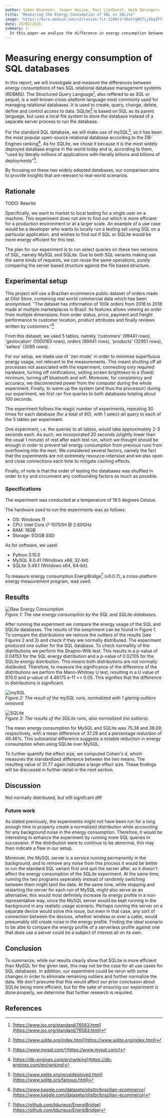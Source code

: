 ```yaml
---
author: Simon Biennier, Jasper Heijne, Paul Lindhorst, Huib Sprangers
title: "Measuring the Energy Consumption of SQL vs SQLite"
image: "https://miro.medium.com/v2/resize:fit:1200/1*VDoCtgMoTijXbq1P73PuFg.jpeg"
date: 28/02/2025
summary: |-
  In this paper we analyse the difference in energy consumption between usage of SQL and SQLite. After running our experiments and analysing the results, we find that the distribution is not as expected, and discuss why this might have been. Even still, we can see that the difference between the two is significant enough to conclude that SQLite is more energy efficient under the presented circumstances.
---
```


# Measuring energy consumption of SQL databases

In this report, we will investigate and measure the differences between energy consumptions of two SQL relational database management systems (RDBMS). The Structured Query Language[^sql], also reffered to as SQL or sequel, is a well-known cross-platform language most commonly used for managing relational databases. It is used to create, query, change, delete, define and control access to data. SQLite[^sqlite] is based on SQL as its parent language, but uses a local file system to store the database instead of a separate server process to run the database.

For the standard SQL database, we will make use of mySQL[^mysql], as it has been the most popular open-source relational database according to the DB-Engines ranking[^dbengine]. As for SQLite, we chose it because it is the most widely deployed database engine in the world today and is, according to them, "used by literally millions of applications with literally billions and billions of deployments"[^sqlite_users].

By focusing on these two widely adopted databases, our comparison aims to provide insights that are relevant to real-world scenarios.

## Rationale

TODO: Rewrite

Specifically, we want to market to local testing for a single user on a machine. This experiment does not aim to find out which is more efficient for a production environment or at a larger scale. An example of a use case would be a developer who wants to locally run a testing set using SQL on a particular application, and wishes to find out if SQL or SQLite would be more energy efficient for this test.

The plan for our experiment is to run select queries on these two versions of SQL, namely MySQL and SQLite. Due to both SQL variants making use the same kinds of requests, we can reuse the same operations, purely comparing the server based structure against the file based structure.

## Experimental setup

This project will use a Brazilian ecommerce public dataset of orders made at Olist Store, containing real world commercial data which has been anonymised. "The dataset has information of 100k orders from 2016 to 2018 made at multiple marketplaces in Brazil. Its features allows viewing an order from multiple dimensions: from order status, price, payment and freight performance to customer location, product attributes and finally reviews written by customers."[^dataset]

From this dataset, we used 5 tables, namely 'customers' (99441 rows), 'geolocation' (1000163 rows), orders (99441 rows), 'products' (32951 rows), 'sellers' (3095 rows).

For our setup, we made use of 'zen mode' in order to minimise superfluous energy usage, not relevant to the measurements. This meant shutting off all processes not associated with the experiment, connecting only required hardware, turning off notifications, setting screen brightness to a (fixed) minimum, turning off bluetooth and wifi. Moreover, for consistency and accuracy, we disconnected power from the computer during the whole experiment. Finally, to warm up the system (and thus the processor) during our experiment, we first ran five queries to both databases totaling about 100 seconds.

The experiment follows the magic number of experiments, repeating 30 times for each database (for a total of 60), with 1 select-all query to each of the 5 tables per experiment.

One experiment, i.e. the queries to all tables, would take approximately 2-3 seconds each. As such, we incorporated 20 seconds (slightly lower than the usual 1 minute) of rest after each test run, which we thought should be enough in order to prevent tail energy consumption from previous runs from overflowing into the next. We considered several factors, namely the fact that the experiments are not extremely resource-intensive and we also open and close connections each time to mitigate caching effects.

Finally, of note is that the order of testing the databases was shuffled in order to try and circumvent any confounding factors as much as possible.

### Specifications

The experiment was conducted at a temperature of 18.5 degrees Celsius.

The hardware used to run the experiments was as follows:

- OS: Windows 11
- CPU: Intel Core i7-10750H @ 2.60GHz
- RAM: 16GB
- Storage: 512GB SSD

As for software, we used:

- Python 3.10.0
- MySQL 8.0.41 (Windows x86, 32-bit)
- SQLite 3.49.1 (Windows x64, 64-bit).

To measure energy consumption EnergiBridge[^energibridge] (v0.0.7), a cross-platform energy measurement program, was used.

## Results
<!-- stat		             	p -->
<!-- shapiro mysql:	(0.9252632856369019, 	0.04153070226311684) -->
<!-- shapiro sqlite:	(0.915923535823822, 	0.021052313968539238) -->
<!-- #non-normal: -->
<!-- mannwhitneyu:	(870.0, 		            4.461750341666232e-11) -->

<!-- Mean difference: 37.283578806910015 -->
<!-- Percentage change: 49.46321041252181 -->
<!-- Cohen's d: 31.75638868642015 -->

<!-- mysql energy usage mean: 75.37638276198814 -->
<!-- sqlite mean: 38.092803955078125  -->

![Raw Energy Consumption](../img/p1_measuring_software/g12_databases/Raw_energy.png)\
*Figure 1: The raw energy consumption by the SQL and SQLite databases.*

After running the experiment we compare the energy usage of the SQL and SQLite databases. The results of the exepriment can be found in Figure 1. To compare the distributions we remove the outliers of the results (see Figures 2 and 3) and check if they are normally distributed. The experiment produced one outlier for the SQL database. To check normallity of the distributions we perform the Shapiro-Wilk test. This results in a p-value of 0.04153 for the SQL energy distribution and a p-value of 0.02105 for the SQLite energy distribution. This means both distributions are not normally distibuted. Therefore, to measure the significance of the difference of the distributions we perforn the Mann–Whitney U test, resulting in a U value of 870.0 and p-value of 4.46175 e-11 << 0.05. This signifies that the difference in distributions is significant.


![mySQL](../img/p1_measuring_software/g12_databases/mysql.png)\
*Figure 2: The result of the mySQL runs, normalized with 1 glaring outliers removed.*

![SQLite](../img/p1_measuring_software/g12_databases/sqlite.png)\
*Figure 3: The results of the SQLite runs, also normalized (no outliers).*

The mean energy consumption for MySQL and SQLite was 75.38 and 38.09, respectively, with a mean difference of 37.28 and a percentage reduction of 49.46%. This substantial difference suggests a notable reduction in energy consumption when using SQLite over MySQL.

To further quantify the effect size, we computed Cohen's d, which measures the standardized difference between the two means. The resulting value of 31.77 again indicates a large effect size. These findings will be discussed in further detail in the next section.

## Discussion

Not normally distributed, but still signifcant diff

### Future work

As stated previously, the experiments might not have been run for a long enough time to properly create a normalized distribution while accounting for any background noise in the energy consumption. Therefore, it would be interesting to enhance the experiment by running more SQL queries in succession. If the distribution were to continue to be abnormal, this may then indicate a flaw in our setup.

Moreover, the MySQL server is a service running permanently in the background, and to remove any noise from this process it would be better to run the standard SQL variant first and quit the server after, so it doesn't affect the energy consumption of the SQLite experiment. At the same time, running the two programs seperately instead of randomly switching between them might taint the data. At the same time, while stopping and restarting the server for each run of MySQL might also serve as an alternative, this would most definitely increase its energy profile in a non-representative way, since the MySQL server would be kept running in the background in any realistic usage scenario. Perhaps running the server on a separate device would solve this issue, but even in that case, any sort of connection between the devices, whether wireless or over a cable, would presumably still create noise in the energy profile. Finding the ideal scenario to be albe to compare the energy profile of a serverless profile against one that does use a server could be a subject of interest all on its own.

## Conclusion

To summarize, while our results clearly show that SQLite is more efficient than MySQL for the given task, this may not be the case for all use cases for SQL databases. In addition, our experiment could be rerun with some changes in order to eliminate remaining outliers and further normalize the data. We don't presume that this would affect our prior conclusion about SQLite being more efficient, but for the sake of ensuring our experiment is done properly, we determine that further research is required.

## References

[^dataset]: [https://www.kaggle.com/datasets/olistbr/brazilian-ecommerce](https://www.kaggle.com/datasets/olistbr/brazilian-ecommerce)
[^dbengine]: [https://db-engines.com/en/ranking](https://db-engines.com/en/ranking)
[^energibridge]: [https://github.com/tdurieux/EnergiBridge](https://github.com/tdurieux/EnergiBridge)
[^github]: [https://github.com/HuibSprangers-leiden/course_sustainableSE/tree/code](https://github.com/HuibSprangers-leiden/course_sustainableSE/tree/code)
[^mysql]: [https://www.mysql.com/](https://www.mysql.com/)
[^sql]: [https://www.iso.org/standard/76583.html](https://www.iso.org/standard/76583.html)
[^sqlite]: [https://www.sqlite.org/index.html](https://www.sqlite.org/index.html)
[^sqlite_users]: [https://www.sqlite.org/mostdeployed.html](https://www.sqlite.org/famous.html)
